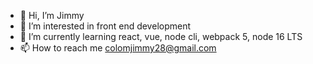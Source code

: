 - 👋 Hi, I’m Jimmy
- 👀 I’m interested in front end development
- 🌱 I’m currently learning react, vue, node cli, webpack 5, node 16 LTS
- 📫 How to reach me colomjimmy28@gmail.com

<!---
colomjimmy28/colomjimmy28 is a ✨ special ✨ repository because its `README.md` (this file) appears on your GitHub profile.
You can click the Preview link to take a look at your changes.
--->
